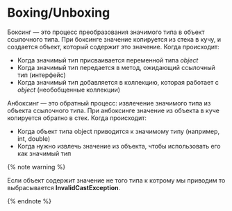 # Boxing/Unboxing
Боксинг — это процесс преобразования значимого типа в объект ссылочного типа. При боксинге значение копируется из стека в кучу, и создается объект, который содержит это значение.
Когда происходит:
- Когда значимый тип присваивается переменной типа *object*
- Когда значимый тип передается в метод, ожидающий ссылочный тип (интерфейс)
- Когда значимый тип добавляется в коллекцию, которая работает с *object* (необобщенные коллекции)

Анбоксинг — это обратный процесс: извлечение значимого типа из объекта ссылочного типа. При анбоксинге значение из объекта в куче копируется обратно в стек.
Когда происходит:
- Когда объект типа object приводится к значимому типу (например, int, double)
- Когда нужно извлечь значение из объекта, чтобы использовать его как значимый тип

{% note warning %}

Если объект содержит значение не того типа к котрому мы приводим то выбрасывается **InvalidCastException**.

{% endnote %}